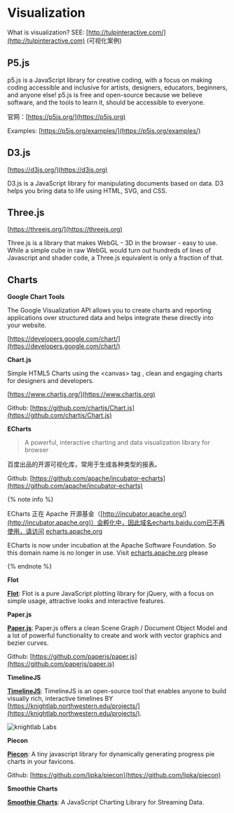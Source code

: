 # Visualization

What is visualization? SEE: [http://tulpinteractive.com/](http://tulpinteractive.com) (可视化案例)

## P5.js

p5.js is a JavaScript library for creative coding, with a focus on making coding accessible and inclusive for artists, designers, educators, beginners, and anyone else! p5.js is free and open-source because we believe software, and the tools to learn it, should be accessible to everyone.

官网：[https://p5js.org/](https://p5js.org)

Examples: [https://p5js.org/examples/](https://p5js.org/examples/)

## D3.js

[https://d3js.org/](https://d3js.org)

D3.js is a JavaScript library for manipulating documents based on data. D3 helps you bring data to life using HTML, SVG, and CSS.

## Three.js

[https://threejs.org/](https://threejs.org)

Three.js is a library that makes WebGL - 3D in the browser - easy to use. While a simple cube in raw WebGL would turn out hundreds of lines of Javascript and shader code, a Three.js equivalent is only a fraction of that.

## Charts

**Google Chart Tools**

The Google Visualization API allows you to create charts and reporting applications over structured data and helps integrate these directly into your website.

[https://developers.google.com/chart/](https://developers.google.com/chart/)

**Chart.js**

Simple HTML5 Charts using the \<canvas> tag , clean and engaging charts for designers and developers.

[https://www.chartjs.org/](https://www.chartjs.org)

Github: [https://github.com/chartjs/Chart.js](https://github.com/chartjs/Chart.js)

**ECharts**

> A powerful, interactive charting and data visualization library for browser

百度出品的开源可视化库，常用于生成各种类型的报表。

Github: [https://github.com/apache/incubator-echarts](https://github.com/apache/incubator-echarts)

{% note info %}

ECharts 正在 Apache 开源基金（[http://incubator.apache.org/](http://incubator.apache.org)）会孵化中，因此域名echarts.baidu.com已不再使用，请访问 [echarts.apache.org](https://echarts.apache.org/index.html)

ECharts is now under incubation at the Apache Software Foundation. So this domain name is no longer in use. Visit [echarts.apache.org](https://echarts.apache.org/index.html) please

{% endnote %}

**Flot**

[**Flot**](http://www.flotcharts.org): Flot is a pure JavaScript plotting library for jQuery, with a focus on simple usage, attractive looks and interactive features.

**Paper.js**

[**Paper.js**](http://paperjs.org): Paper.js offers a clean Scene Graph / Document Object Model and a lot of powerful functionality to create and work with vector graphics and bezier curves.

Github: [https://github.com/paperjs/paper.js](https://github.com/paperjs/paper.js)

**TimelineJS**

[**TimelineJS**](http://timeline.knightlab.com): TimelineJS is an open-source tool that enables anyone to build visually rich, interactive timelines BY [https://knightlab.northwestern.edu/projects/](https://knightlab.northwestern.edu/projects/).

![knightlab Labs](https://i.imgur.com/PG5TVLX.png)

**Piecon**

[**Piecon**](http://lipka.github.io/piecon/): A tiny javascript library for dynamically generating progress pie charts in your favicons.

Github: [https://github.com/lipka/piecon](https://github.com/lipka/piecon)

**Smoothie Charts**

[**Smoothie Charts**](http://smoothiecharts.org): A JavaScript Charting Library for Streaming Data.
